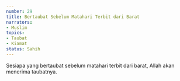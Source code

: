 ```yaml
---
number: 29
title: Bertaubat Sebelum Matahari Terbit dari Barat
narrators:
- Muslim
topics:
- Taubat
- Kiamat
status: Sahih
---
```


Sesiapa yang bertaubat sebelum matahari terbit dari barat, Allah akan menerima taubatnya.
